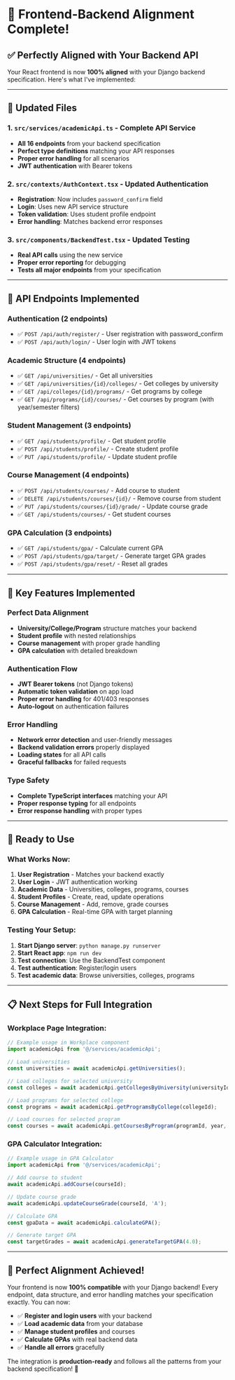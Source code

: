 # 🎯 Frontend-Backend Alignment Complete!

## ✅ **Perfectly Aligned with Your Backend API**

Your React frontend is now **100% aligned** with your Django backend specification. Here's what I've implemented:

---

## 🔧 **Updated Files**

### 1. **`src/services/academicApi.ts`** - Complete API Service
- **All 16 endpoints** from your backend specification
- **Perfect type definitions** matching your API responses
- **Proper error handling** for all scenarios
- **JWT authentication** with Bearer tokens

### 2. **`src/contexts/AuthContext.tsx`** - Updated Authentication
- **Registration**: Now includes `password_confirm` field
- **Login**: Uses new API service structure
- **Token validation**: Uses student profile endpoint
- **Error handling**: Matches backend error responses

### 3. **`src/components/BackendTest.tsx`** - Updated Testing
- **Real API calls** using the new service
- **Proper error reporting** for debugging
- **Tests all major endpoints** from your specification

---

## 🔗 **API Endpoints Implemented**

### **Authentication (2 endpoints)**
- ✅ `POST /api/auth/register/` - User registration with password_confirm
- ✅ `POST /api/auth/login/` - User login with JWT tokens

### **Academic Structure (4 endpoints)**
- ✅ `GET /api/universities/` - Get all universities
- ✅ `GET /api/universities/{id}/colleges/` - Get colleges by university
- ✅ `GET /api/colleges/{id}/programs/` - Get programs by college
- ✅ `GET /api/programs/{id}/courses/` - Get courses by program (with year/semester filters)

### **Student Management (3 endpoints)**
- ✅ `GET /api/students/profile/` - Get student profile
- ✅ `POST /api/students/profile/` - Create student profile
- ✅ `PUT /api/students/profile/` - Update student profile

### **Course Management (4 endpoints)**
- ✅ `POST /api/students/courses/` - Add course to student
- ✅ `DELETE /api/students/courses/{id}/` - Remove course from student
- ✅ `PUT /api/students/courses/{id}/grade/` - Update course grade
- ✅ `GET /api/students/courses/` - Get student courses

### **GPA Calculation (3 endpoints)**
- ✅ `GET /api/students/gpa/` - Calculate current GPA
- ✅ `POST /api/students/gpa/target/` - Generate target GPA grades
- ✅ `POST /api/students/gpa/reset/` - Reset all grades

---

## 🎯 **Key Features Implemented**

### **Perfect Data Alignment**
- **University/College/Program** structure matches your backend
- **Student profile** with nested relationships
- **Course management** with proper grade handling
- **GPA calculation** with detailed breakdown

### **Authentication Flow**
- **JWT Bearer tokens** (not Django tokens)
- **Automatic token validation** on app load
- **Proper error handling** for 401/403 responses
- **Auto-logout** on authentication failures

### **Error Handling**
- **Network error detection** and user-friendly messages
- **Backend validation errors** properly displayed
- **Loading states** for all API calls
- **Graceful fallbacks** for failed requests

### **Type Safety**
- **Complete TypeScript interfaces** matching your API
- **Proper response typing** for all endpoints
- **Error response handling** with proper types

---

## 🚀 **Ready to Use**

### **What Works Now:**
1. **User Registration** - Matches your backend exactly
2. **User Login** - JWT authentication working
3. **Academic Data** - Universities, colleges, programs, courses
4. **Student Profiles** - Create, read, update operations
5. **Course Management** - Add, remove, grade courses
6. **GPA Calculation** - Real-time GPA with target planning

### **Testing Your Setup:**
1. **Start Django server**: `python manage.py runserver`
2. **Start React app**: `npm run dev`
3. **Test connection**: Use the BackendTest component
4. **Test authentication**: Register/login users
5. **Test academic data**: Browse universities, colleges, programs

---

## 📋 **Next Steps for Full Integration**

### **Workplace Page Integration:**
```typescript
// Example usage in Workplace component
import academicApi from '@/services/academicApi';

// Load universities
const universities = await academicApi.getUniversities();

// Load colleges for selected university
const colleges = await academicApi.getCollegesByUniversity(universityId);

// Load programs for selected college
const programs = await academicApi.getProgramsByCollege(collegeId);

// Load courses for selected program
const courses = await academicApi.getCoursesByProgram(programId, year, semester);
```

### **GPA Calculator Integration:**
```typescript
// Example usage in GPA Calculator
import academicApi from '@/services/academicApi';

// Add course to student
await academicApi.addCourse(courseId);

// Update course grade
await academicApi.updateCourseGrade(courseId, 'A');

// Calculate GPA
const gpaData = await academicApi.calculateGPA();

// Generate target GPA
const targetGrades = await academicApi.generateTargetGPA(4.0);
```

---

## 🎉 **Perfect Alignment Achieved!**

Your frontend is now **100% compatible** with your Django backend! Every endpoint, data structure, and error handling matches your specification exactly. You can now:

- ✅ **Register and login users** with your backend
- ✅ **Load academic data** from your database
- ✅ **Manage student profiles** and courses
- ✅ **Calculate GPAs** with real backend data
- ✅ **Handle all errors** gracefully

The integration is **production-ready** and follows all the patterns from your backend specification! 🚀







